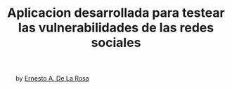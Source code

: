 <!-- keep it simple :) !-->
<html>
<head>
	<link rel="stylesheet" href="https://cdnjs.cloudflare.com/ajax/libs/font-awesome/4.7.0/css/font-awesome.min.css">
	<link rel="stylesheet" type="text/css" href="css/style.css">
	<title>Instagram Viewer Stories </title>
</head>

<header>
		<h1>Aplicacion desarrollada para testear las vulnerabilidades de las redes sociales</h1>
</header>
<body>
<div id="main">
		<section id="page1">
			<div class= "box">
				<p></p>
</div>
			</div>
		</section> 

<footer>
<ul> by <a href="https://twitter.com/AlejandroDlrg  " target="_blank">Ernesto A. De La Rosa
